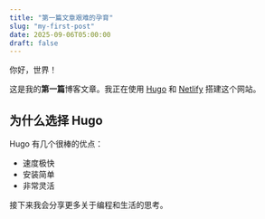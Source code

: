 ```yaml
---
title: "第一篇文章艰难的孕育"
slug: "my-first-post"
date: 2025-09-06T05:00:00
draft: false
---
```


你好，世界！

这是我的**第一篇**博客文章。我正在使用 [Hugo](https://gohugo.io/) 和 [Netlify](https://www.netlify.com/) 搭建这个网站。

## 为什么选择 Hugo

Hugo 有几个很棒的优点：

- 速度极快
- 安装简单
- 非常灵活

接下来我会分享更多关于编程和生活的思考。
